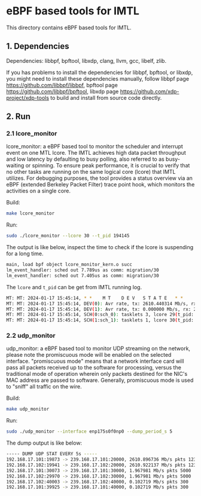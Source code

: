 # eBPF based tools for IMTL

This directory contains eBPF based tools for IMTL.

## 1. Dependencies

Dependencies: libbpf, bpftool, libxdp, clang, llvm, gcc, libelf, zlib.

If you has problems to install the dependencies for libbpf, bpftool, or libxdp, you might need to install these dependencies manually, follow libbpf page <https://github.com/libbpf/libbpf>, bpftool page <https://github.com/libbpf/bpftool>, libxdp page <https://github.com/xdp-project/xdp-tools> to build and install from source code directly.

## 2. Run

### 2.1 lcore_monitor

lcore_monitor: a eBPF based tool to monitor the scheduler and interrupt event on one MTL lcore. The IMTL achieves high data packet throughput and low latency by defaulting to busy polling, also referred to as busy-waiting or spinning.
To ensure peak performance, it is crucial to verify that no other tasks are running on the same logical core (lcore) that IMTL utilizes. For debugging purposes, the tool provides a status overview via an eBPF (extended Berkeley Packet Filter) trace point hook, which monitors the activities on a single core.

Build:

```bash
make lcore_monitor
```
Run:

```bash
sudo ./lcore_monitor --lcore 30 --t_pid 194145
```

The output is like below, inspect the time to check if the lcore is suspending for a long time.

```bash
main, load bpf object lcore_monitor_kern.o succ
lm_event_handler: sched out 7.789us as comm: migration/30
lm_event_handler: sched out 7.405us as comm: migration/30
```

The `lcore` and `t_pid` can be get from IMTL running log.

```bash
MT: MT: 2024-01-17 15:45:14, * *    M T    D E V   S T A T E   * *
MT: MT: 2024-01-17 15:45:14, DEV(0): Avr rate, tx: 2610.440314 Mb/s, rx: 0.000278 Mb/s, pkts, tx: 2465879, rx: 6
MT: MT: 2024-01-17 15:45:14, DEV(1): Avr rate, tx: 0.000000 Mb/s, rx: 2602.470600 Mb/s, pkts, tx: 0, rx: 2465811
MT: MT: 2024-01-17 15:45:14, SCH(0:sch_0): tasklets 3, lcore 29(t_pid: 190637), avg loop 105 ns
MT: MT: 2024-01-17 15:45:14, SCH(1:sch_1): tasklets 1, lcore 30(t_pid: 190638), avg loop 45 ns
```

### 2.2 udp_monitor

udp_monitor: a eBPF based tool to monitor UDP streaming on the network, please note the promiscuous mode will be enabled on the selected interface.
"promiscuous mode" means that a network interface card will pass all packets received up to the software for processing, versus the traditional mode of operation wherein only packets destined for the NIC's MAC address are passed to software. Generally, promiscuous mode is used to "sniff" all traffic on the wire.

Build:

```bash
make udp_monitor
```
Run:

```bash
sudo ./udp_monitor --interface enp175s0f0np0 --dump_period_s 5
```

The dump output is like below:

```bash
----- DUMP UDP STAT EVERY 5s -----
192.168.17.101:19873 -> 239.168.17.101:20000, 2610.896736 Mb/s pkts 1233168
192.168.17.102:19941 -> 239.168.17.102:20000, 2610.922137 Mb/s pkts 1233180
192.168.17.101:30073 -> 239.168.17.101:30000, 1.967981 Mb/s pkts 5000
192.168.17.102:29970 -> 239.168.17.102:30000, 1.967981 Mb/s pkts 5000
192.168.17.102:40003 -> 239.168.17.102:40000, 0.102719 Mb/s pkts 300
192.168.17.101:39925 -> 239.168.17.101:40000, 0.102719 Mb/s pkts 300
```
